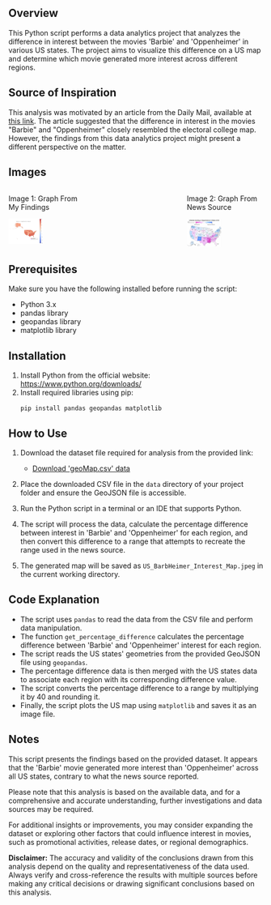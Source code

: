 ## Overview
This Python script performs a data analytics project that analyzes the difference in interest between the movies 'Barbie' and 'Oppenheimer' in various US states. The project aims to visualize this difference on a US map and determine which movie generated more interest across different regions.

## Source of Inspiration
This analysis was motivated by an article from the Daily Mail, available at [this link](https://www.dailymail.co.uk/news/article-12331625/Barbenheimer-map-reveals-Democrat-voting-states-favor-birth-bomb-movie-Trump-voters-drawn-camp-world-pink.html). The article suggested that the difference in interest in the movies "Barbie" and "Oppenheimer" closely resembled the electoral college map. However, the findings from this data analytics project might present a different perspective on the matter.

## Images

<div style="display: flex; justify-content: space-between;">
  <div style="flex-basis: 30%;">
    <p align="left">Image 1: Graph From My Findings</p>
    <img src="./US_BarbHeimer_Interest_Map.jpeg" alt="Barbie vs. Oppenheimer Interest Map" width="45%">
  </div>
  <div style="flex-basis: 30%;">
    <p align="left">Image 2: Graph From News Source</p>
    <img src="./original_barbheimer_map.jpeg" alt="Movie Comparison Graph" width="45%">
  </div>
</div>


## Prerequisites
Make sure you have the following installed before running the script:
- Python 3.x
- pandas library
- geopandas library
- matplotlib library

## Installation
1. Install Python from the official website: https://www.python.org/downloads/
2. Install required libraries using pip:
   ```
   pip install pandas geopandas matplotlib
   ```

## How to Use
1. Download the dataset file required for analysis from the provided link:
   - [Download 'geoMap.csv' data](https://trends.google.com/trends/explore?date=2023-07-15%202023-07-22&geo=US&q=Barbie,Oppenheimer&hl=en)

2. Place the downloaded CSV file in the `data` directory of your project folder and ensure the GeoJSON file is accessible.

3. Run the Python script in a terminal or an IDE that supports Python.

4. The script will process the data, calculate the percentage difference between interest in 'Barbie' and 'Oppenheimer' for each region, and then convert this difference to a range that attempts to recreate the range used in the news source.

5. The generated map will be saved as `US_BarbHeimer_Interest_Map.jpeg` in the current working directory.

## Code Explanation
- The script uses `pandas` to read the data from the CSV file and perform data manipulation.
- The function `get_percentage_difference` calculates the percentage difference between 'Barbie' and 'Oppenheimer' interest for each region.
- The script reads the US states' geometries from the provided GeoJSON file using `geopandas`.
- The percentage difference data is then merged with the US states data to associate each region with its corresponding difference value.
- The script converts the percentage difference to a range by multiplying it by 40 and rounding it.
- Finally, the script plots the US map using `matplotlib` and saves it as an image file.

## Notes
This script presents the findings based on the provided dataset. It appears that the 'Barbie' movie generated more interest than 'Oppenheimer' across all US states, contrary to what the news source reported.

Please note that this analysis is based on the available data, and for a comprehensive and accurate understanding, further investigations and data sources may be required.

For additional insights or improvements, you may consider expanding the dataset or exploring other factors that could influence interest in movies, such as promotional activities, release dates, or regional demographics.

**Disclaimer:** The accuracy and validity of the conclusions drawn from this analysis depend on the quality and representativeness of the data used. Always verify and cross-reference the results with multiple sources before making any critical decisions or drawing significant conclusions based on this analysis.
